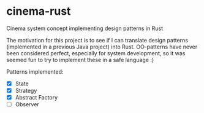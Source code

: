 # cinema-rust
Cinema system concept implementing design patterns in Rust

The motivation for this project is to see if I can translate design patterns (implemented in a previous Java project) into Rust.
OO-patterns have never been considered perfect, especially for system development, so it was seemed fun to try to implement these in a safe language :)

Patterns implemented:
- [x] State
- [x] Strategy
- [x] Abstract Factory
- [ ] Observer
